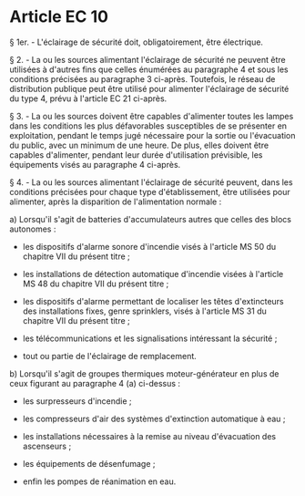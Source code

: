# Article EC 10

§ 1er. - L'éclairage de sécurité doit, obligatoirement, être électrique.

§ 2. - La ou les sources alimentant l'éclairage de sécurité ne peuvent être utilisées à d'autres fins que celles énumérées au paragraphe 4 et sous les conditions précisées au paragraphe 3 ci-après. Toutefois, le réseau de distribution publique peut être utilisé pour alimenter l'éclairage de sécurité du type 4, prévu à l'article EC 21 ci-après.

§ 3. - La ou les sources doivent être capables d'alimenter toutes les lampes dans les conditions les plus défavorables susceptibles de se présenter en exploitation, pendant le temps jugé nécessaire pour la sortie ou l'évacuation du public, avec un minimum de une heure. De plus, elles doivent être capables d'alimenter, pendant leur durée d'utilisation prévisible, les équipements visés au paragraphe 4 ci-après.

§ 4. - La ou les sources alimentant l'éclairage de sécurité peuvent, dans les conditions précisées pour chaque type d'établissement, être utilisées pour alimenter, après la disparition de l'alimentation normale :

a) Lorsqu'il s'agit de batteries d'accumulateurs autres que celles des blocs autonomes :

- les dispositifs d'alarme sonore d'incendie visés à l'article MS 50 du chapitre VII du présent titre ;

- les installations de détection automatique d'incendie visées à l'article MS 48 du chapitre VII du présent titre ;

- les dispositifs d'alarme permettant de localiser les têtes d'extincteurs des installations fixes, genre sprinklers, visés à l'article MS 31 du chapitre VII du présent titre ;

- les télécommunications et les signalisations intéressant la sécurité ;

- tout ou partie de l'éclairage de remplacement.

b) Lorsqu'il s'agit de groupes thermiques moteur-générateur en plus de ceux figurant au paragraphe 4 (a) ci-dessus :

- les surpresseurs d'incendie ;

- les compresseurs d'air des systèmes d'extinction automatique à eau ;

- les installations nécessaires à la remise au niveau d'évacuation des ascenseurs ;

- les équipements de désenfumage ;

- enfin les pompes de réanimation en eau.
